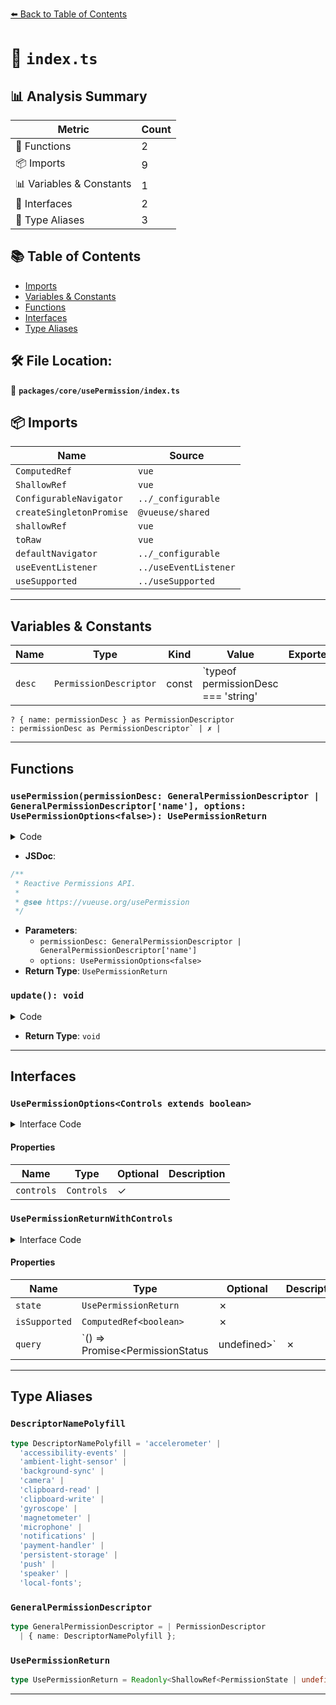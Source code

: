[⬅️ Back to Table of Contents](../../../index.md)

# 📄 `index.ts`

## 📊 Analysis Summary

| Metric | Count |
|--------|-------|
| 🔧 Functions | 2 |
| 📦 Imports | 9 |
| 📊 Variables & Constants | 1 |
| 📐 Interfaces | 2 |
| 📑 Type Aliases | 3 |

## 📚 Table of Contents

- [Imports](#imports)
- [Variables & Constants](#variables-constants)
- [Functions](#functions)
- [Interfaces](#interfaces)
- [Type Aliases](#type-aliases)

## 🛠️ File Location:
📂 **`packages/core/usePermission/index.ts`**

## 📦 Imports

| Name | Source |
|------|--------|
| `ComputedRef` | `vue` |
| `ShallowRef` | `vue` |
| `ConfigurableNavigator` | `../_configurable` |
| `createSingletonPromise` | `@vueuse/shared` |
| `shallowRef` | `vue` |
| `toRaw` | `vue` |
| `defaultNavigator` | `../_configurable` |
| `useEventListener` | `../useEventListener` |
| `useSupported` | `../useSupported` |


---

## Variables & Constants

| Name | Type | Kind | Value | Exported |
|------|------|------|-------|----------|
| `desc` | `PermissionDescriptor` | const | `typeof permissionDesc === 'string'
    ? { name: permissionDesc } as PermissionDescriptor
    : permissionDesc as PermissionDescriptor` | ✗ |


---

## Functions

### `usePermission(permissionDesc: GeneralPermissionDescriptor | GeneralPermissionDescriptor['name'], options: UsePermissionOptions<false>): UsePermissionReturn`

<details><summary>Code</summary>

```ts
export function usePermission(
  permissionDesc: GeneralPermissionDescriptor | GeneralPermissionDescriptor['name'],
  options?: UsePermissionOptions<false>
): UsePermissionReturn
```
</details>

- **JSDoc**:
```ts
/**
 * Reactive Permissions API.
 *
 * @see https://vueuse.org/usePermission
 */
```

- **Parameters**:
  - `permissionDesc: GeneralPermissionDescriptor | GeneralPermissionDescriptor['name']`
  - `options: UsePermissionOptions<false>`
- **Return Type**: `UsePermissionReturn`
### `update(): void`

<details><summary>Code</summary>

```ts
() => {
    state.value = permissionStatus.value?.state ?? 'prompt'
  }
```
</details>

- **Return Type**: `void`

---

## Interfaces

### `UsePermissionOptions<Controls extends boolean>`

<details><summary>Interface Code</summary>

```ts
export interface UsePermissionOptions<Controls extends boolean> extends ConfigurableNavigator {
  /**
   * Expose more controls
   *
   * @default false
   */
  controls?: Controls
}
```
</details>

#### Properties

| Name | Type | Optional | Description |
|------|------|----------|-------------|
| `controls` | `Controls` | ✓ |  |

### `UsePermissionReturnWithControls`

<details><summary>Interface Code</summary>

```ts
export interface UsePermissionReturnWithControls {
  state: UsePermissionReturn
  isSupported: ComputedRef<boolean>
  query: () => Promise<PermissionStatus | undefined>
}
```
</details>

#### Properties

| Name | Type | Optional | Description |
|------|------|----------|-------------|
| `state` | `UsePermissionReturn` | ✗ |  |
| `isSupported` | `ComputedRef<boolean>` | ✗ |  |
| `query` | `() => Promise<PermissionStatus | undefined>` | ✗ |  |


---

## Type Aliases

### `DescriptorNamePolyfill`

```ts
type DescriptorNamePolyfill = 'accelerometer' |
  'accessibility-events' |
  'ambient-light-sensor' |
  'background-sync' |
  'camera' |
  'clipboard-read' |
  'clipboard-write' |
  'gyroscope' |
  'magnetometer' |
  'microphone' |
  'notifications' |
  'payment-handler' |
  'persistent-storage' |
  'push' |
  'speaker' |
  'local-fonts';
```

### `GeneralPermissionDescriptor`

```ts
type GeneralPermissionDescriptor = | PermissionDescriptor
  | { name: DescriptorNamePolyfill };
```

### `UsePermissionReturn`

```ts
type UsePermissionReturn = Readonly<ShallowRef<PermissionState | undefined>>;
```


---